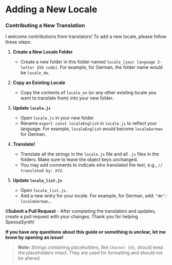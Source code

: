 # Adding a New Locale

### Contributing a New Translation

I welcome contributions from translators! To add a new locale, please follow these steps:

1. **Create a New Locale Folder**
    - Create a new folder in this folder named `locale_[your language 2-letter ISO code]`. For example, for German, the folder name would be `locale_de`.

2. **Copy an Existing Locale**
    - Copy the contents of `locale_en` (or any other existing locale you want to translate from) into your new folder.

3. **Update `locale.js`**
    - Open `locale.js` in your new folder.
    - Rename `export const localeEnglish` in `locale.js` to reflect your language. For example, `localeEnglish` would become `localeGerman` for German.

4. **Translate!**
    - Translate all the strings in the `locale.js` file and all `.js` files in the folders. Make sure to leave the object keys unchanged.
    - You may add comments to indicate who translated the text, e.g., `// translated by: XYZ`.

5. **Update `locale_list.js`**
    - Open `locale_list.js`.
    - Add a new entry for your locale. For example, for German, add: `"de": localeGerman,`.

6**Submit a Pull Request**
    - After completing the translation and updates, create a pull request with your changes. Thank you for helping SpessaSynth!

**If you have any questions about this guide or something is unclear, let me know by opening an issue!**

<!--don't use github !NOTE here as people might open this README in a text editor-->
> **Note:** Strings containing placeholders, like `Channel {0}`, should keep the placeholders intact. They are used for formatting and should not be altered.
